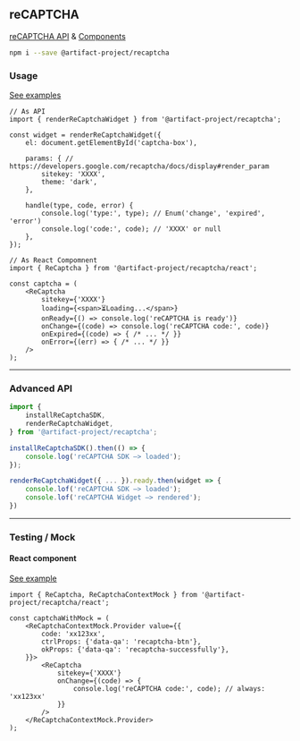 reCAPTCHA
---------
[reCAPTCHA API](https://developers.google.com/recaptcha/) & [Components](https://artifact-project.github.io/recaptcha/)

```sh
npm i --save @artifact-project/recaptcha
```

### Usage
[See examples](https://artifact-project.github.io/recaptcha/)


```tsx
// As API
import { renderReCaptchaWidget } from '@artifact-project/recaptcha';

const widget = renderReCaptchaWidget({
	el: document.getElementById('captcha-box'),

	params: { // https://developers.google.com/recaptcha/docs/display#render_param
		sitekey: 'XXXX',
		theme: 'dark',
	},

	handle(type, code, error) {
		console.log('type:', type); // Enum('change', 'expired', 'error')
		console.log('code:', code); // 'XXXX' or null
	},
});

// As React Compomnent
import { ReCaptcha } from '@artifact-project/recaptcha/react';

const captcha = (
	<ReCaptcha
		sitekey={'XXXX'}
		loading={<span>⏳Loading...</span>}
		onReady={() => console.log('reCAPTCHA is ready')}
		onChange={(code) => console.log('reCAPTCHA code:', code)}
		onExpired={(code) => { /* ... */ }}
		onError={(err) => { /* ... */ }}
	/>
);
```

---

### Advanced API

```ts
import {
	installReCaptchaSDK,
	renderReCaptchaWidget,
} from '@artifact-project/recaptcha';

installReCaptchaSDK().then(() => {
	console.log('reCAPTCHA SDK —> loaded');
});

renderReCaptchaWidget({ ... }).ready.then(widget => {
	console.lof('reCAPTCHA SDK —> loaded');
	console.lof('reCAPTCHA Widget —> rendered');
})
```

---

### Testing / Mock

#### React component
[See example](https://artifact-project.github.io/recaptcha/?path=/story/react--testing-mock)

```tsx
import { ReCaptcha, ReCaptchaContextMock } from '@artifact-project/recaptcha/react';

const captchaWithMock = (
	<ReCaptchaContextMock.Provider value={{
		code: 'xx123xx',
		ctrlProps: {'data-qa': 'recaptcha-btn'},
		okProps: {'data-qa': 'recaptcha-successfully'},
	}}>
		<ReCaptcha
			sitekey={'XXXX'}
			onChange={(code) => {
				console.log('reCAPTCHA code:', code); // always: 'xx123xx'
			}}
		/>
	</ReCaptchaContextMock.Provider>
);
```
